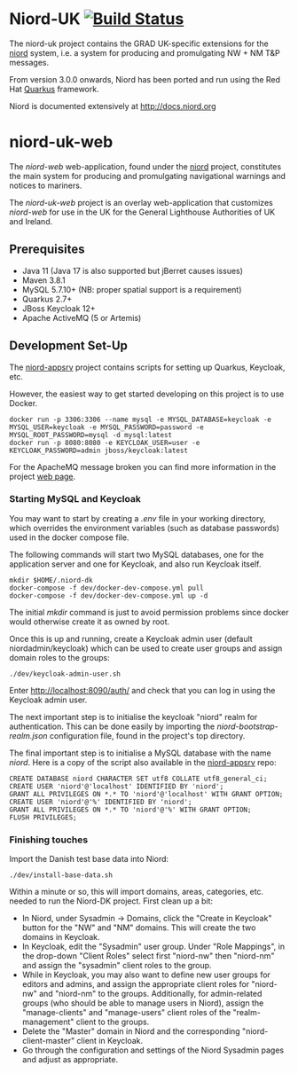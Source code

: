 # Niord-UK [![Build Status](https://travis-ci.com/NiordOrg/niord-dk.svg?branch=master)](https://travis-ci.com/NiordOrg/niord-dk)

The niord-uk project contains the GRAD UK-specific extensions for the   
[niord](https://github.com/NiordOrg) system, i.e. a system for producing and
promulgating NW + NM T&P messages.

From version 3.0.0 onwards, Niord has been ported and run using the Red Hat
[Quarkus](https://quarkus.io/) framework.

Niord is documented extensively at http://docs.niord.org

# niord-uk-web

The *niord-web* web-application, found under the
[niord](https://github.com/gla-rad/niord) project, constitutes the main system 
for producing and promulgating navigational warnings and notices to mariners.

The *niord-uk-web* project is an overlay web-application that customizes 
*niord-web* for use in the UK for the General Lighthouse Authorities of UK
and Ireland. 

## Prerequisites

* Java 11 (Java 17 is also supported but jBerret causes issues)
* Maven 3.8.1
* MySQL 5.7.10+ (NB: proper spatial support is a requirement)
* Quarkus 2.7+
* JBoss Keycloak 12+
* Apache ActiveMQ (5 or Artemis)

## Development Set-Up

The [niord-appsrv](https://github.com/NiordOrg/niord-appsrv) project contains 
scripts for setting up Quarkus, Keycloak, etc.

However, the easiest way to get started developing on this project is to use
Docker.

    docker run -p 3306:3306 --name mysql -e MYSQL_DATABASE=keycloak -e MYSQL_USER=keycloak -e MYSQL_PASSWORD=password -e MYSQL_ROOT_PASSWORD=mysql -d mysql:latest
    docker run -p 8080:8080 -e KEYCLOAK_USER=user -e KEYCLOAK_PASSWORD=admin jboss/keycloak:latest

For the ApacheMQ message broken you can find more information in the project
[web page](https://activemq.apache.org/download.html).

### Starting MySQL and Keycloak

You may want to start by creating a *.env* file in your working directory, which
overrides the environment variables (such as database passwords) used in the 
docker compose file.

The following commands will start two MySQL databases, one for the application
server and one for Keycloak, and also run Keycloak itself.

    mkdir $HOME/.niord-dk
    docker-compose -f dev/docker-dev-compose.yml pull
    docker-compose -f dev/docker-dev-compose.yml up -d

The initial *mkdir* command is just to avoid permission problems since docker
would otherwise create it as owned by root.

Once this is up and running, create a Keycloak admin user (default 
niordadmin/keycloak) which can be used to create user groups and assign domain
roles to the groups:

    ./dev/keycloak-admin-user.sh

Enter [http://localhost:8090/auth/](http://localhost:8090/auth/) and check that
you can log in using the Keycloak admin user.

The next important step is to initialise the keycloak "niord" realm for
authentication. This can be done easily by importing the
*niord-bootstrap-realm.json* configuration file, found in the project's
top directory.

The final important step is to initialise a MySQL database with the name
*niord*. Here is a copy of the script also available in the
[niord-appsrv](https://github.com/NiordOrg/niord-appsrv) repo:

    CREATE DATABASE niord CHARACTER SET utf8 COLLATE utf8_general_ci;
    CREATE USER 'niord'@'localhost' IDENTIFIED BY 'niord';
    GRANT ALL PRIVILEGES ON *.* TO 'niord'@'localhost' WITH GRANT OPTION;
    CREATE USER 'niord'@'%' IDENTIFIED BY 'niord';
    GRANT ALL PRIVILEGES ON *.* TO 'niord'@'%' WITH GRANT OPTION;
    FLUSH PRIVILEGES;

### Finishing touches

Import the Danish test base data into Niord:

    ./dev/install-base-data.sh
    
Within a minute or so, this will import domains, areas, categories, etc. needed to run the Niord-DK project. 
First clean up a bit:
* In Niord, under Sysadmin -> Domains, click the "Create in Keycloak" button for 
  the "NW" and "NM" domains. This will create the two domains in Keycloak. 
* In Keycloak, edit the "Sysadmin" user group. Under "Role Mappings", in the 
  drop-down "Client Roles" select first "niord-nw" then "niord-nm" and assign 
  the "sysadmin" client roles to the group.
* While in Keycloak, you may also want to define new user groups for editors and
  admins, and assign the appropriate client roles for "niord-nw" and "niord-nm"
  to the groups. Additionally, for admin-related groups (who should be able to
  manage users in Niord), assign the "manage-clients" and "manage-users" client
  roles of the "realm-management" client to the groups.
* Delete the "Master" domain in Niord and the corresponding "niord-client-master"
  client in Keycloak.
* Go through the configuration and settings of the Niord Sysadmin pages and 
  adjust as appropriate.


